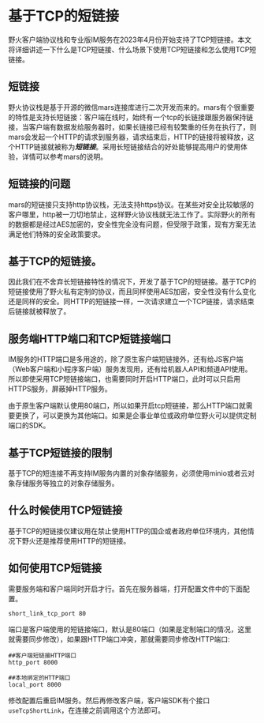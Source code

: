 # 基于TCP的短链接
野火客户端协议栈和专业版IM服务在2023年4月份开始支持了TCP短链接。本文将详细讲述一下什么是TCP短链接、什么场景下使用TCP短链接和怎么使用TCP短链接。

## 短链接
野火协议栈是基于开源的微信mars连接库进行二次开发而来的。mars有个很重要的特性是支持长短链接：客户端在线时，始终有一个tcp的长链接跟服务器保持链接，当客户端有数据发给服务器时，如果长链接已经有较繁重的任务在执行了，则mars会发起一个HTTP的请求到服务器，请求结束后，HTTP的链接将被释放，这个HTTP链接就被称为***短链接***。采用长短链接结合的好处能够提高用户的使用体验，详情可以参考mars的说明。

## 短链接的问题
mars的短链接只支持http协议栈，无法支持https协议。在某些对安全比较敏感的客户哪里，http被一刀切地禁止，这样野火协议栈就无法工作了。实际野火的所有的数据都是经过AES加密的，安全性完全没有问题，但受限于政策，现有方案无法满足他们特殊的安全政策要求。

## 基于TCP的短链接。
因此我们在不舍弃长短链接特性的情况下，开发了基于TCP的短链接。基于TCP的短链接使用了野火私有定制的协议，而且同样使用AES加密，安全性没有什么变化还是同样的安全。同HTTP的短链接一样，一次请求建立一个TCP链接，请求结束后链接就被释放了。

## 服务端HTTP端口和TCP短链接端口
IM服务的HTTP端口是多用途的，除了原生客户端短链接外，还有给JS客户端（Web客户端和小程序客户端）服务发现用，还有给机器人API和频道API使用。所以即使采用TCP短链接端口，也需要同时开启HTTP端口，此时可以只启用HTTPS服务，屏蔽掉HTTP服务。

由于原生客户端默认使用80端口，所以如果开启tcp短链接，那么HTTP端口就需要更换了，可以更换为其他端口。如果是企事业单位或政府单位野火可以提供定制端口的SDK。

## 基于TCP短链接的限制
基于TCP的短连接不再支持IM服务内置的对象存储服务，必须使用minio或者云对象存储服务等独立的对象存储服务。

## 什么时候使用TCP短链接
基于TCP的短链接仅建议用在禁止使用HTTP的国企或者政府单位环境内，其他情况下野火还是推荐使用HTTP的短链接。

## 如何使用TCP短链接
需要服务端和客户端同时开启才行。首先在服务器端，打开配置文件中的下面配置。
```
short_link_tcp_port 80
```
端口是客户端使用的短链接端口，默认是80端口（如果是定制端口的情况，这里就需要同步修改），如果跟HTTP端口冲突，那就需要同步修改HTTP端口:
```
##客户端短链接HTTP端口
http_port 8000

##本地绑定的HTTP端口
local_port 8000
```
修改配置后重启IM服务。然后再修改客户端，客户端SDK有个接口```useTcpShortLink```，在连接之前调用这个方法即可。
